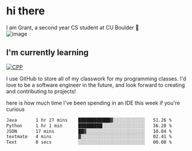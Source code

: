 
# hi there

I am Grant, a second year CS student at CU Boulder 👋  
![image](https://assets-sports.thescore.com/football/team/164/logo.png)

## I'm currently learning
[![CPP](https://skillicons.dev/icons?i=java,cpp,ts)](https://skillicons.dev)

I use GitHub to store all of my classwork for my programming classes.
I'd love to be a software engineer in the future, and look forward to creating and contributing to projects!

here is how much time I've been spending in an IDE this week if you're curious
<!--START_SECTION:waka-->

```txt
Java       1 hr 27 mins    ████████████▓░░░░░░░░░░░░   51.26 %
Python     1 hr 1 min      █████████░░░░░░░░░░░░░░░░   36.28 %
JSON       17 mins         ██▓░░░░░░░░░░░░░░░░░░░░░░   10.04 %
textmate   4 mins          ▓░░░░░░░░░░░░░░░░░░░░░░░░   02.41 %
Text       0 secs          ░░░░░░░░░░░░░░░░░░░░░░░░░   00.00 %
```

<!--END_SECTION:waka-->

<!---
gnestr/gnestr is a ✨ special ✨ repository because its `README.md` (this file) appears on your GitHub profile.
You can click the Preview link to take a look at your changes.
--->
